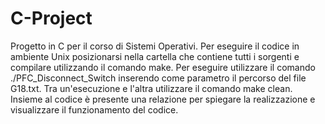 # C-Project
Progetto in C per il corso di Sistemi Operativi. Per eseguire il codice in ambiente Unix posizionarsi nella cartella che contiene tutti i sorgenti e compilare 
utilizzando il comando make. Per eseguire utilizzare il comando ./PFC_Disconnect_Switch inserendo come parametro il percorso del file G18.txt. Tra un'esecuzione e 
l'altra utilizzare il comando make clean. Insieme al codice è presente una relazione per spiegare la realizzazione e visualizzare il funzionamento del codice.
